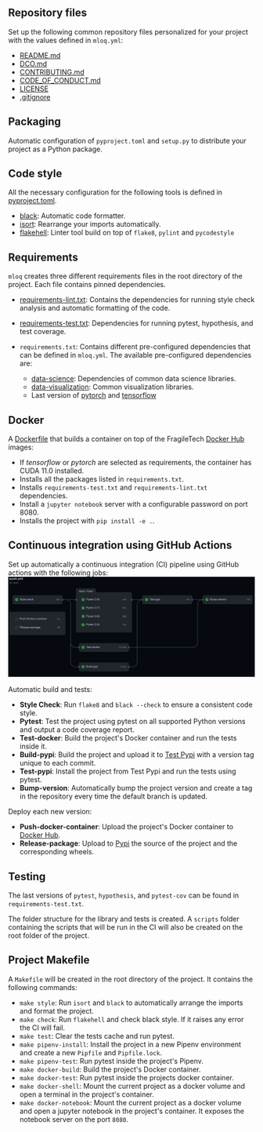 ## Repository files
Set up the following common repository files personalized for your project with the values
defined in `mloq.yml`:

- [README.md](../assets/templates/README.md)
- [DCO.md](../assets/static/DCO.md)
- [CONTRIBUTING.md](../assets/templates/README.md)
- [CODE_OF_CONDUCT.md](../assets/templates/CONTRIBUTING.md)
- [LICENSE](../assets/templates/MIT_LICENSE)
- [.gitignore](../assets/static/.gitignore)

## Packaging

Automatic configuration of `pyproject.toml` and `setup.py` to distribute your project as a Python package.

## Code style
All the necessary configuration for the following tools is defined in [pyproject.toml](../assets/templates/pyproject.toml).
- [black](https://black.readthedocs.io/en/stable/?badge=stable): Automatic code formatter.
- [isort](https://pycqa.github.io/isort/): Rearrange your imports automatically.
- [flakehell](https://flakehell.readthedocs.io/): Linter tool build on top of `flake8`, `pylint` and `pycodestyle`

## Requirements
`mloq` creates three different requirements files in the root directory of the project. Each file contains pinned dependencies.

- [requirements-lint.txt](../assets/requirements/requirements-lint.txt): 
Contains the dependencies for running style check analysis and automatic formatting of the code.
  
- [requirements-test.txt](../assets/requirements/requirements-test.txt):
Dependencies for running pytest, hypothesis, and test coverage.
  
- `requirements.txt`: Contains different pre-configured dependencies that can be defined in `mloq.yml`. The available pre-configured dependencies are:
   * [data-science](../assets/requirements/data-science.txt): Dependencies of common data science libraries.
   * [data-visualization](../assets/requirements/data-visualization.txt): Common visualization libraries.
   * Last version of [pytorch](../assets/requirements/pytorch.txt) and [tensorflow](../assets/requirements/tensorflow.txt)
   
## Docker

A [Dockerfile](../assets/templates/Dockerfile) that builds a container on top of the FragileTech [Docker Hub]() images:
- If *tensorflow* or *pytorch* are selected as requirements, the container has CUDA 11.0 installed.
- Installs all the packages listed in `requirements.txt`.
- Installs `requirements-test.txt` and `requirements-lint.txt` dependencies.
- Install a `jupyter notebook` server with a configurable password on port 8080.
- Installs the project with `pip install -e .`.

## Continuous integration using GitHub Actions
Set up automatically a continuous integration (CI) pipeline using GitHub actions with the following jobs:
![GitHub Actions pipeline](../../images/ci_python.png)

Automatic build and tests:

- **Style Check**: Run `flake8` and `black --check` to ensure a consistent code style.
- **Pytest**: Test the project using pytest on all supported Python versions and output a code coverage report.
- **Test-docker**: Build the project's Docker container and run the tests inside it.
- **Build-pypi**: Build the project and upload it to [Test Pypi](https://test.pypi.org/) with a version tag unique to each commit.
- **Test-pypi**: Install the project from Test Pypi and run the tests using pytest.
- **Bump-version**: Automatically bump the project version and create a tag in the repository every time the default branch is updated.

Deploy each new version:
- **Push-docker-container**: Upload the project's Docker container to [Docker Hub](https://hub.docker.com/).
- **Release-package**: Upload to [Pypi](https://pypi.org/) the source of the project and the corresponding wheels.

## Testing
The last versions of `pytest`, `hypothesis`, and `pytest-cov` can be found in `requirements-test.txt`.

The folder structure for the library and tests is created. A `scripts` folder containing the scripts
that will be run in the CI will also be created on the root folder of the project.

## Project Makefile
A `Makefile` will be created in the root directory of the project. It contains the following commands:

- `make style`: Run `isort` and `black` to automatically arrange the imports and format the project.
- `make check`: Run `flakehell` and check black style. If it raises any error the CI will fail.
- `make test`: Clear the tests cache and run pytest.
- `make pipenv-install`: Install the project in a new Pipenv environment and create a new `Pipfile` and `Pipfile.lock`.
- `make pipenv-test`: Run pytest inside the project's Pipenv.
- `make docker-build`: Build the project's Docker container.
- `make docker-test`: Run pytest inside the projects docker container.
- `make docker-shell`: Mount the current project as a docker volume and open a terminal in the project's container.
- `make docker-notebook`: Mount the current project as a docker volume and open a jupyter notebook in the project's container. 
  It exposes the notebook server on the port `8080`.